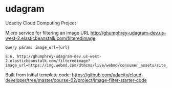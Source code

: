 # udagram
Udacity Cloud Computing Project


Micro service for filtering an image
    URL http://ghumphrey-udagram-dev.us-west-2.elasticbeanstalk.com/filteredimage
    
    Query param: image_url={url}
    
    E.G. http://ghumphrey-udagram-dev.us-west-2.elasticbeanstalk.com/filteredimage?image_url=https://img.webmd.com/dtmcms/live/webmd/consumer_assets/site_images/article_thumbnails/other/cat_relaxing_on_patio_other/1800x1200_cat_relaxing_on_patio_other.jpg

Built from initial template code: 
https://github.com/udacity/cloud-developer/tree/master/course-02/project/image-filter-starter-code